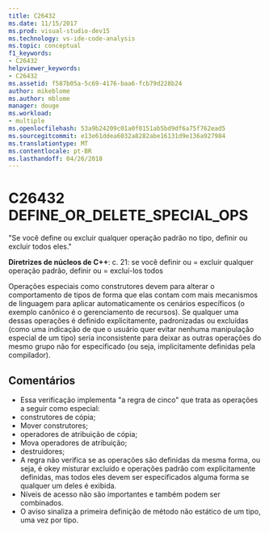 ```yaml
---
title: C26432
ms.date: 11/15/2017
ms.prod: visual-studio-dev15
ms.technology: vs-ide-code-analysis
ms.topic: conceptual
f1_keywords:
- C26432
helpviewer_keywords:
- C26432
ms.assetid: f587b05a-5c69-4176-baa6-fcb79d228b24
author: mikeblome
ms.author: mblome
manager: douge
ms.workload:
- multiple
ms.openlocfilehash: 53a9b24209c01a0f0151ab5bd9df6a75f762ead5
ms.sourcegitcommit: e13e61ddea6032a8282abe16131d9e136a927984
ms.translationtype: MT
ms.contentlocale: pt-BR
ms.lasthandoff: 04/26/2018
---
```

# <a name="c26432-defineordeletespecialops"></a>C26432 DEFINE_OR_DELETE_SPECIAL_OPS
"Se você define ou excluir qualquer operação padrão no tipo, definir ou excluir todos eles."

**Diretrizes de núcleos de C++**: c. 21: se você definir ou = excluir qualquer operação padrão, definir ou = excluí-los todos

Operações especiais como construtores devem para alterar o comportamento de tipos de forma que elas contam com mais mecanismos de linguagem para aplicar automaticamente os cenários específicos (o exemplo canônico é o gerenciamento de recursos). Se qualquer uma dessas operações é definido explicitamente, padronizadas ou excluídas (como uma indicação de que o usuário quer evitar nenhuma manipulação especial de um tipo) seria inconsistente para deixar as outras operações do mesmo grupo não for especificado (ou seja, implicitamente definidas pela compilador).

## <a name="remarks"></a>Comentários
 -  Essa verificação implementa "a regra de cinco" que trata as operações a seguir como especial:
-  construtores de cópia;
-  Mover construtores;
-  operadores de atribuição de cópia;
-  Mova operadores de atribuição;
-  destruidores;
-  A regra não verifica se as operações são definidas da mesma forma, ou seja, é okey misturar excluído e operações padrão com explicitamente definidas, mas todos eles devem ser especificados alguma forma se qualquer um deles é exibida.
-  Níveis de acesso não são importantes e também podem ser combinados.
-  O aviso sinaliza a primeira definição de método não estático de um tipo, uma vez por tipo.
